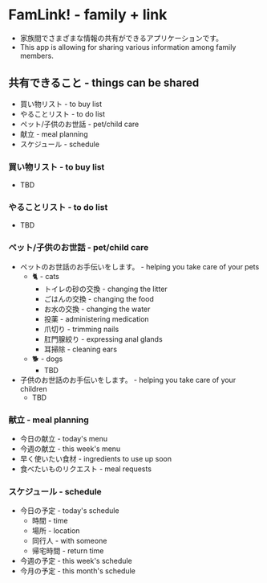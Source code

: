 # FamLink! - family + link

- 家族間でさまざまな情報の共有ができるアプリケーションです。
- This app is allowing for sharing various information among family members.

## 共有できること - things can be shared

- 買い物リスト - to buy list
- やることリスト - to do list
- ペット/子供のお世話 - pet/child care
- 献立 - meal planning
- スケジュール - schedule

### 買い物リスト - to buy list

- TBD

### やることリスト - to do list

- TBD

### ペット/子供のお世話 - pet/child care

- ペットのお世話のお手伝いをします。 - helping you take care of your pets
  - 🐈 - cats
    - トイレの砂の交換 - changing the litter
    - ごはんの交換 - changing the food
    - お水の交換 - changing the water
    - 投薬 - administering medication
    - 爪切り - trimming nails
    - 肛門腺絞り - expressing anal glands
    - 耳掃除 - cleaning ears
  - 🐕 - dogs
    - TBD
- 子供のお世話のお手伝いをします。 - helping you take care of your children
  - TBD

### 献立 - meal planning

- 今日の献立 - today's menu
- 今週の献立 - this week's menu
- 早く使いたい食材 - ingredients to use up soon
- 食べたいものリクエスト - meal requests

### スケジュール - schedule

- 今日の予定 - today's schedule
  - 時間 - time
  - 場所 - location
  - 同行人 - with someone
  - 帰宅時間 - return time
- 今週の予定 - this week's schedule
- 今月の予定 - this month's schedule
